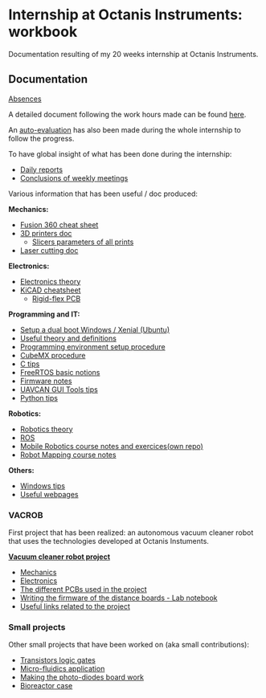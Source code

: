# Internship at Octanis Instruments: workbook

Documentation resulting of my 20 weeks internship at Octanis Instruments.

## Documentation

[Absences](./docs/general/absences.md)

A detailed document following the work hours made can be found [here](https://docs.google.com/spreadsheets/d/1_l2dqrJrQ-v7qfd-l_EuGI3AZ5O0yJDEYIXwj1KPvaY/edit?usp=sharing).

An [auto-evaluation](https://docs.google.com/spreadsheets/d/1lY56Y4fPrlJRqQMzHWMoeDCFBBWHa7X-nrasgqzNMNE/edit?usp=sharing) has also been made during the whole internship to follow the progress.

To have global insight of what has been done during the internship:

- [Daily reports](./docs/general/dailyReports.md)
- [Conclusions of weekly meetings](./docs/general/weekly.md)

Various information that has been useful / doc produced:

**Mechanics:**

- [Fusion 360 cheat sheet](./docs/mechanics/fusion360/fusion360CheatSheet.md)
- [3D printers doc](./docs/mechanics/3D-printing/printers.md)
  - [Slicers parameters of all prints](./docs/mechanics/3D-printing/printsParameters.md)
- [Laser cutting doc](./docs/mechanics/laser-cutting/laser-cutting.md)

**Electronics:**

- [Electronics theory](./docs/electronics/theory/theory.md)
- [KiCAD cheatsheet](./docs/electronics/pcb/kicad.md)
  - [Rigid-flex PCB](./docs/electronics/pcb/rigid-flex.md)

**Programming and IT:**

- [Setup a dual boot Windows / Xenial (Ubuntu)](./docs/programming/general/dualBoot.md)
- [Useful theory and definitions](./docs/programming/general/theory.md)
- [Programming environment setup procedure](./docs/programming/stm32Programming/environmentSetup.md)
- [CubeMX procedure](./docs/programming/stm32Programming/cubeMX.md)
- [C tips](./docs/stm32Programming/programming/stm32Programming/c.md)
- [FreeRTOS basic notions](./docs/programming/stm32Programming/freertos.md)
- [Firmware notes](./docs/programming/stm32Programming/firmware.md)
- [UAVCAN GUI Tools tips](./docs/programming/uavcan/uavcan.md)
- [Python tips](./docs/programming/python/python.md)

**Robotics:**

- [Robotics theory](./docs/robotics/theory.md)
- [ROS](./docs/robotics/ros.md)
- [Mobile Robotics course notes and exercices(own repo)](https://github.com/opatiny/mobile-robotics)
- [Robot Mapping course notes](./docs/robotics/robotMapping/robotMapping.md)

**Others:**

- [Windows tips](./docs/windows.md)
- [Useful webpages](./docs/links.md)

### VACROB

First project that has been realized: an autonomous vacuum cleaner robot that uses the technologies developed at Octanis Instuments.

[**Vacuum cleaner robot project**](./xiaomiRemake/xiaomiRemake.md)

- [Mechanics](./xiaomiRemake/docs/mechanics/mechanics.md)
- [Electronics](./xiaomiRemake/docs/electronics/electronics.md)
- [The different PCBs used in the project](./xiaomiRemake/docs/pcb/pcb.md)
- [Writing the firmware of the distance boards - Lab notebook](./xiaomiRemake/docs/firmware/distanceModule/distance-module-fw-LN.md)
- [Useful links related to the project](./xiaomiRemake/docs/refs.md)

### Small projects

Other small projects that have been worked on (aka small contributions):

- [Transistors logic gates](./smallProjects/logic_gates/logic_gates.md)
- [Micro-fluidics application](./smallProjects/microFluidics/microFluidics.md)
- [Making the photo-diodes board work](./smallProjects/photoDiodes/photoDiodes.md)
- [Bioreactor case](./smallProjects/bioreactor/bioreactor.md)
